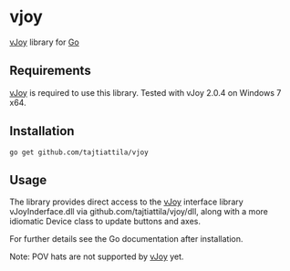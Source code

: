 vjoy
====

[vJoy][] library for [Go][]

[vJoy]: http://vjoystick.sf.net
[Go]: http://golang.org

Requirements
------------

[vJoy][] is required to use this library. Tested with vJoy 2.0.4 on Windows 7 x64.

Installation
------------

`go get github.com/tajtiattila/vjoy`

Usage
-----

The library provides direct access to the [vJoy][] interface library vJoyInderface.dll
via github.com/tajtiattila/vjoy/dll, along with a more idiomatic Device class
to update buttons and axes.

For further details see the Go documentation after installation.

Note: POV hats are not supported by [vJoy][] yet.
